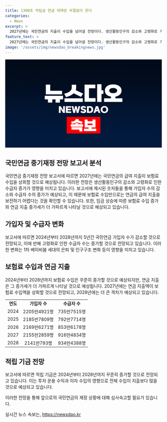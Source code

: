 ```yaml
---
title: 1300조 적립금 연금 대재앙 속절없이 온다
categories:
  - News
excerpt: >
  2027년에는 국민연금의 지출이 수입을 넘어설 전망이다. 생산활동인구의 감소와 고령화로 가입자는 줄고 수급자는 늘어나는 상황이다. 국민연금의 중기재정 전망에 따르면 가입자는 감소하고, 수급자는 증가할 전망이며, 보험료 수입은 증가하지만 급여 지출은 한층 더 늘어나고 있어, 2027년에는 보험료 수입을 넘어설 것으로 보인다. 한편, 적립금은 계속 불어날 것으로 예상되지만, 장기적으로는 2055년까지 지출이 수입을 넘어서며 적자가 예상된다.
feature_text: >
  2027년에는 국민연금의 지출이 수입을 넘어설 전망이다. 생산활동인구의 감소와 고령화로 가입자는 줄고 수급자는 늘어나는 상황이다. 국민연금의 중기재정 전망에 따르면 가입자는 감소하고, 수급자는 증가할 전망이며, 보험료 수입은 증가하지만 급여 지출은 한층 더 늘어나고 있어, 2027년에는 보험료 수입을 넘어설 것으로 보인다. 한편, 적립금은 계속 불어날 것으로 예상되지만, 장기적으로는 2055년까지 지출이 수입을 넘어서며 적자가 예상된다.
image: '/assets/img/newsdao_breakingnews.jpg'
---
```


<p><img src="/assets/img/newsdao_breakingnews.jpg" alt="flaretime 속보" /></p>

<h2 data-ke-size="size26">국민연금 중기재정 전망 보고서 분석</h2>

<p>국민연금 중기재정 전망 보고서에 따르면 2027년에는 국민연금의 급여 지출이 보험료 수입을 상회할 것으로 예상됩니다. 이러한 전망은 생산활동인구의 감소와 고령화로 인한 수급자 증가가 영향을 미치고 있습니다. 보고서에 제시된 숫자들을 통해 가입자 수의 감소와 수급자 수의 증가가 예상되고, 이 때문에 보험료 수입만으로는 연금의 급여 지출을 보전하기 어렵다는 것을 확인할 수 있습니다. 또한, 임금 상승에 따른 보험료 수입 증가와 연금 지출 증가세가 더 가파르게 나타날 것으로 예상되고 있습니다. </p>

<h2 data-ke-size="size23">가입자 및 수급자 변화</h2>

<p>보고서에 따르면 2024년부터 2028년까지 5년간 국민연금 가입자 수가 감소할 것으로 전망되고, 이에 반해 고령화로 인한 수급자 수는 증가할 것으로 전망되고 있습니다. 이러한 변화는 1차 베이비붐 세대의 은퇴 및 인구구조 변화 등이 영향을 미치고 있습니다.</p>

<h2 data-ke-size="size23">보험료 수입과 연금 지출</h2>

<p>2024년부터 2028년까지 보험료 수입은 꾸준히 증가할 것으로 예상되지만, 연금 지출은 그 증가세가 더 가파르게 나타날 것으로 예상됩니다. 2027년에는 연금 지출액이 보험료 수입액을 상회할 것으로 전망되고, 2028년에는 더 큰 격차가 예상되고 있습니다.</p>

<p data-ke-size="size16"></p>

<table>
  <tbody>
    <tr>
      <td style="text-align: center; height: 17px;"><b>연도</b></td>
      <td style="text-align: center; height: 17px;"><b>가입자 수</b></td>
      <td style="text-align: center; height: 17px;"><b>수급자 수</b></td>
    </tr>
    <tr>
      <td style="text-align: center; height: 17px;">2024</td>
      <td style="text-align: center; height: 17px;">2205만4921명</td>
      <td style="text-align: center; height: 17px;">735만7515명</td>
    </tr>
    <tr>
      <td style="text-align: center; height: 17px;">2025</td>
      <td style="text-align: center; height: 17px;">2185만7809명</td>
      <td style="text-align: center; height: 17px;">792만7714명</td>
    </tr>
    <tr>
      <td style="text-align: center; height: 17px;">2026</td>
      <td style="text-align: center; height: 17px;">2169만6271명</td>
      <td style="text-align: center; height: 17px;">853만6178명</td>
    </tr>
    <tr>
      <td style="text-align: center; height: 17px;">2027</td>
      <td style="text-align: center; height: 17px;">2155만2859명</td>
      <td style="text-align: center; height: 17px;">916만4834명</td>
    </tr>
    <tr>
      <td style="text-align: center; height: 17px;">2028</td>
      <td style="text-align: center; height: 17px;">2141만793명</td>
      <td style="text-align: center; height: 17px;">934만4388명</td>
    </tr>
  </tbody>
</table>

<p data-ke-size="size16"></p>

<h2 data-ke-size="size23">적립 기금 전망</h2>

<p>보고서에 따르면 적립 기금은 2024년부터 2028년까지 꾸준히 증가할 것으로 전망되고 있습니다. 이는 투자 운용 수익과 이자 수입의 영향으로 전체 수입이 지출보다 많을 것으로 예상되고 있습니다.</p>

<p>이러한 전망을 통해 앞으로의 국민연금의 재정 상황에 대해 심사숙고할 필요가 있습니다.</p>
실시간 뉴스 속보는, <a href="https://newsdao.kr" rel="dofollow">https://newsdao.kr</a>


